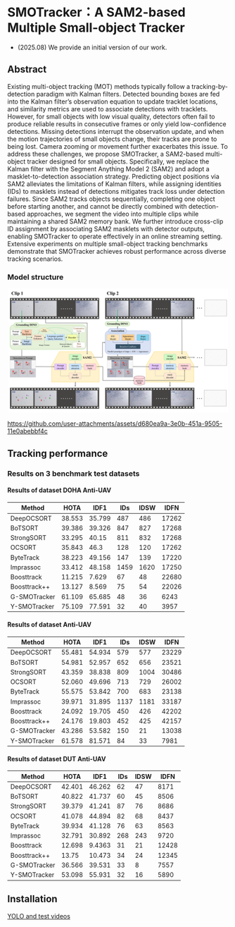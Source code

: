 # SMOTracker：A SAM2-based Multiple Small-object Tracker

- (2025.08) We provide an initial version of our work.

## Abstract
Existing multi-object tracking (MOT) methods typically follow a tracking-by-detection paradigm with Kalman filters. Detected bounding boxes are fed into the Kalman filter’s observation equation to update tracklet locations, and similarity metrics are used to associate detections with tracklets. However, for small objects with low visual quality, detectors often fail to produce reliable results in consecutive frames or only yield low-confidence detections. Missing detections interrupt the observation update, and when the motion trajectories of small objects change, their tracks are prone to being lost. Camera zooming or movement further exacerbates this issue. To address these challenges, we propose SMOTracker, a SAM2-based multi-object tracker designed for small objects. Specifically, we replace the Kalman filter with the Segment Anything Model 2 (SAM2) and adopt a masklet-to-detection association strategy. Predicting object positions via SAM2 alleviates the limitations of Kalman filters, while assigning identities (IDs) to masklets instead of detections mitigates track loss under detection failures. Since SAM2 tracks objects sequentially, completing one object before starting another, and cannot be directly combined with detection-based approaches, we segment the video into multiple clips while maintaining a shared SAM2 memory bank. We further introduce cross-clip ID assignment by associating SAM2 masklets with detector outputs, enabling SMOTracker to operate effectively in an online streaming setting. Extensive experiments on multiple small-object tracking benchmarks demonstrate that SMOTracker achieves robust performance across diverse tracking scenarios.

### Model structure
<p align="center"><img src="assets/structure.jpg" width="500"/></p>

https://github.com/user-attachments/assets/d680ea9a-3e0b-451a-9505-11e0abebbf4c

[//]: # (<video width="800" height="600" controls>)

[//]: # (    <source src="assets/All_methods_comparison_summary.mp4" type="video/mp4">)

[//]: # (</video>)

## Tracking performance
### Results on 3 benchmark test datasets
#### Results of dataset DOHA Anti-UAV
| Method       | HOTA   | IDF1   | IDs  | IDSW | IDFN  |
|--------------|--------|--------|------|------|-------|
| DeepOCSORT   | 38.553 | 35.799 | 487  | 486  | 17262 |
| BoTSORT      | 39.386 | 39.326 | 847  | 827  | 17268 |
| StrongSORT   | 33.295 | 40.15  | 811  | 832  | 17268 |
| OCSORT       | 35.843 | 46.3   | 128  | 120  | 17262 |
| ByteTrack    | 38.223 | 49.156 | 147  | 139  | 17220 |
| Imprassoc    | 33.412 | 48.158 | 1459 | 1620 | 17250 |
| Boosttrack   | 11.215 | 7.629  | 67   | 48   | 22680 |
| Boosttrack++ | 13.127 | 8.569  | 75   | 54   | 22026 |
| G-SMOTracker | 61.109 | 65.685 | 48   | 36   | 6243  |
| Y-SMOTracker | 75.109 | 77.591 | 32   | 40   | 3957  |

#### Results of dataset Anti-UAV
| Method       | HOTA   | IDF1   | IDs  | IDSW | IDFN  |
|--------------|--------|--------|------|------|-------|
| DeepOCSORT   | 55.481 | 54.934 | 579  | 577  | 23229 |
| BoTSORT      | 54.981 | 52.957 | 652  | 656  | 23521 |
| StrongSORT   | 43.359 | 38.838 | 809  | 1004 | 30486 |
| OCSORT       | 52.060 | 49.696 | 713  | 729  | 26002 |
| ByteTrack    | 55.575 | 53.842 | 700  | 683  | 23138 |
| Imprassoc    | 39.971 | 31.895 | 1137 | 1181 | 33187 |
| Boosttrack   | 24.092 | 19.705 | 450  | 426  | 42202 |
| Boosttrack++ | 24.176 | 19.803 | 452  | 425  | 42157 |
| G-SMOTracker | 43.286 | 53.582 | 150  | 21   | 13038 |
| Y-SMOTracker | 61.578 | 81.571 | 84   | 33   | 7981  |

#### Results of dataset DUT Anti-UAV
| Method       | HOTA   | IDF1   | IDs | IDSW | IDFN  |
|--------------|--------|--------|-----|------|-------|
| DeepOCSORT   | 42.401 | 46.262 | 62  | 47   | 8171  |
| BoTSORT      | 40.822 | 41.737 | 60  | 45   | 8506  |
| StrongSORT   | 39.379 | 41.241 | 87  | 76   | 8686  |
| OCSORT       | 41.078 | 44.894 | 82  | 68   | 8437  |
| ByteTrack    | 39.934 | 41.128 | 76  | 63   | 8563  |
| Imprassoc    | 32.791 | 30.892 | 268 | 243  | 9720  |
| Boosttrack   | 12.698 | 9.4363 | 31  | 21   | 12428 |
| Boosttrack++ | 13.75  | 10.473 | 34  | 24   | 12345 |
| G-SMOTracker | 36.566 | 39.531 | 33  | 8    | 7557  |
| Y-SMOTracker | 53.098 | 55.931 | 32  | 16   | 5890  |

## Installation
[YOLO and test videos](https://drive.google.com/file/d/134OtEnjhvGCF06FPIHzIyElAAHSZEkPM/view?usp=sharing)

